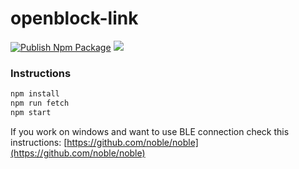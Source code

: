 # openblock-link
[![Publish Npm Package](https://github.com/openblockcc/openblock-link/actions/workflows/publish-npm-package.yml/badge.svg)](https://github.com/openblockcc/openblock-link/actions/workflows/publish-npm-package.yml)
![](https://img.shields.io/github/license/openblockcc/openblock-link)

### Instructions
```bash
npm install
npm run fetch
npm start
```

If you work on windows and want to use BLE connection check this instructions: [https://github.com/noble/noble](https://github.com/noble/noble)
